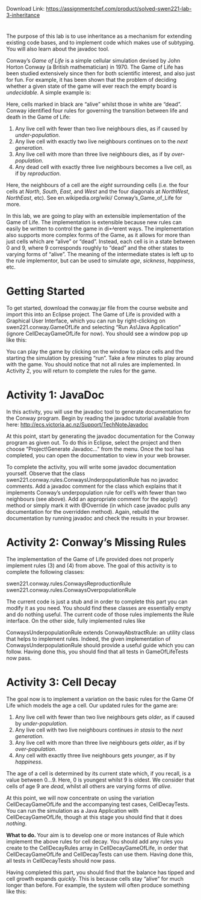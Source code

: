 Download Link: https://assignmentchef.com/product/solved-swen221-lab-3-inheritance
<br>
<h1></h1>

The purpose of this lab is to use inheritance as a mechanism for extending existing code bases, and to implement code which makes use of subtyping. You will also learn about the javadoc tool.

Conway’s <em>Game of Life </em>is a simple cellular simulation devised by John Horton Conway (a British mathematician) in 1970. The Game of Life has been studied extensively since then for both scientific interest, and also just for fun. For example, it has been shown that the problem of deciding whether a given state of the game will ever reach the empty board is <em>undecidable</em>. A simple example is:

Here, cells marked in black are “alive” whilst those in white are “dead”. Conway identified four rules for governing the transition between life and death in the Game of Life:

<ol>

 <li>Any live cell with fewer than two live neighbours dies, as if caused by <em>under-population</em>.</li>

 <li>Any live cell with exactly two live neighbours continues on to the <em>next generation</em>.</li>

 <li>Any live cell with more than three live neighbours dies, as if by <em>over-population</em>.</li>

 <li>Any dead cell with exactly three live neighbours becomes a live cell, as if by <em>reproduction</em>.</li>

</ol>

Here, the neighbours of a cell are the <em>eight </em>surrounding cells (i.e. the four cells at <em>North</em>, <em>South</em>, <em>East</em>, and <em>West </em>and the four diagonals at <em>NorthWest</em>, <em>NorthEast</em>, etc). See en.wikipedia.org/wiki/ Conway’s_Game_of_Life for more.

In this lab, we are going to play with an extensible implementation of the Game of Life. The implementation is extensible because new rules can easily be written to control the game in di↵erent ways. The implementation also supports more complex forms of the Game, as it allows for more than just cells which are “alive” or “dead”. Instead, each cell is in a state between 0 and 9, where 9 corresponds roughly to “dead” and the other states to varying forms of “alive”. The meaning of the intermediate states is left up to the rule implementor, but can be used to simulate <em>age</em>, <em>sickness</em>, <em>happiness</em>, etc.

<h1>Getting Started</h1>

To get started, download the conway.jar file from the course website and import this into an Eclipse project. The Game of Life is provided with a Graphical User Interface, which you can run by right-clicking on swen221.conway.GameOfLife and selecting “Run As!Java Application” (ignore CellDecayGameOfLife for now). You should see a window pop up like this:

You can play the game by clicking on the window to place cells and the starting the simulation by pressing “run”. Take a few minutes to play around with the game. You should notice that not all rules are implemented. In Activity 2, you will return to complete the rules for the game.

<h1>Activity 1: JavaDoc</h1>

In this activity, you will use the javadoc tool to generate documentation for the Conway program. Begin by reading the javadoc tutorial available from here: http://ecs.victoria.ac.nz/Support/TechNoteJavadoc

At this point, start by generating the javadoc documentation for the Conway program as given out. To do this in Eclipse, select the project and then choose “Project!Generate Javadoc…” from the menu. Once the tool has completed, you can open the documentation to view in your web browser.

To complete the activity, you will write some javadoc documentation yourself. Observe that the class swen221.conway.rules.ConwaysUnderpopulationRule has no javadoc comments. Add a javadoc comment for the class which explains that it implements Conway’s underpopulation rule for cell’s with fewer than two neighbours (see above). Add an appropriate comment for the apply() method or simply mark it with @Override (in which case javadoc pulls any documentation for the overridden method). Again, rebuild the documentation by running javadoc and check the results in your browser.

<h1>Activity 2: Conway’s Missing Rules</h1>

The implementation of the Game of Life provided does not properly implement rules (3) and (4) from above. The goal of this activity is to complete the following classes:

swen221.conway.rules.ConwaysReproductionRule swen221.conway.rules.ConwaysOverpopulationRule

The current code is just a stub and in order to complete this part you can modify it as you need. You should find these classes are essentially empty and do nothing useful. The current code of those rules implements the Rule interface. On the other side, fully implemented rules like

ConwaysUnderpopulationRule extends ConwayAbstractRule: an utility class that helps to implement rules. Indeed, the given implementation of ConwaysUnderpopulationRule should provide a useful guide which you can follow. Having done this, you should find that all tests in GameOfLifeTests now pass.

<h1>Activity 3: Cell Decay</h1>

The goal now is to implement a variation on the basic rules for the Game Of Life which models the age a cell. Our updated rules for the game are:

<ol>

 <li>Any live cell with fewer than two live neighbours gets <em>older</em>, as if caused by <em>under-population</em>.</li>

 <li>Any live cell with two live neighbours continues <em>in stasis </em>to the <em>next generation</em>.</li>

 <li>Any live cell with more than three live neighbours gets <em>older</em>, as if by <em>over-population</em>.</li>

 <li>Any cell with exactly three live neighbours gets <em>younger</em>, as if by <em>happiness</em>.</li>

</ol>

The age of a cell is determined by its current state which, if you recall, is a value between 0<em>…</em>9. Here, 0 is youngest whilst 9 is oldest. We consider that cells of age 9 are <em>dead</em>, whilst all others are varying forms of <em>alive</em>.

At this point, we will now concentrate on using the variation CellDecayGameOfLife and the accompanying test cases, CellDecayTests. You can run the simulation as a Java Application with CellDecayGameOfLife, though at this stage you should find that it does <em>nothing</em>.

<strong>What to do. </strong>Your aim is to develop one or more instances of Rule which implement the above rules for cell decay. You should add any rules you create to the CellDecayRules array in CellDecayGameOfLife, in order that CellDecayGameOfLife and CellDecayTests can use them. Having done this, all tests in CellDecayTests should now pass.

Having completed this part, you should find that the balance has tipped and cell growth expands <em>quickly</em>. This is because cells stay “alive” for much longer than before. For example, the system will often produce something like this: